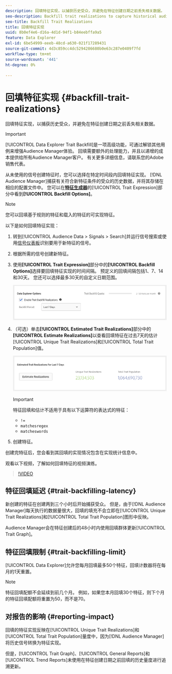```yaml
---
description: 回填特征实现，以捕获历史受众，并避免在特征创建日期之前丢失相关数据。
seo-description: Backfill trait realizations to capture historical audiences and avoid loss of relevant data prior to a trait creation date.
seo-title: Backfill Trait Realizations
title: 回填特征实现
uuid: 8b0ef4e6-d16a-4d1d-94f1-b84eebffa9a5
feature: Data Explorer
exl-id: 6be54999-eeeb-48cd-a630-021f17289431
source-git-commit: 4d3c859cc4dc5294286680b0e63c287e0409f7fd
workflow-type: tm+mt
source-wordcount: '441'
ht-degree: 0%

---
```


# 回填特征实现 {#backfill-trait-realizations}

回填特征实现，以捕获历史受众，并避免在特征创建日期之前丢失相关数据。

>[!IMPORTANT]
>
>[!UICONTROL Data Explorer Trait Backfill]是一项高级功能，可通过解锁其他用例来增强Audience Manager体验。 回填需要额外的处理能力，并且以递增的成本提供给所有Audience Manager客户。 有关更多详细信息，请联系您的Adobe销售代表。

从未使用的信号创建特征时，您可以选择在特定时间段内回填特征实现。 [!DNL Audience Manager]捕获有关符合新特征条件的受众的历史数据，并将其存储在相应的配置文件中。 您可以在&#x200B;**[特征生成器](../../features/traits/about-trait-builder.md)**&#x200B;的[!UICONTROL Trait Expression]部分中看到&#x200B;**[!UICONTROL Backfill Options]**。

>[!NOTE]
>
>您可以回填基于规则的特征和载入的特征的可实现特征。

以下是如何回填特征实现：

1. 转到[!UICONTROL Audience Data > Signals > Search]并运行信号搜索或使用[信号仪表板](../../features/data-explorer/data-explorer-signals-dashboard.md)识别要用于新特征的信号。
1. 根据所需的信号创建新特征。
1. 使用&#x200B;**[!UICONTROL Trait Expression]**&#x200B;部分中的&#x200B;**[!UICONTROL Backfill Options]**&#x200B;选择要回填特征实现的时间间隔。 预定义的回填间隔包括1、7、14和30天。 您还可以选择最多30天的自定义日期范围。

   ![特征回填](assets/signals-trait-backfill.png)

1. （可选）单击&#x200B;**[!UICONTROL Estimated Trait Realizations]**&#x200B;部分中的&#x200B;**[!UICONTROL Estimate Realizations]**&#x200B;以查看回填特征在过去7天的估计[!UICONTROL Unique Trait Realizations]和[!UICONTROL Total Trait Population]值。

   ![估算特征实现](assets/estimate-trait-realizations.png)

   >[!IMPORTANT]
   >
   >特征回填和估计不适用于具有以下运算符的表达式的特征：
   >    * `!=`
   >    * `matchesregex`
   >    * `matcheswords`
1. 创建特征。

创建完特征后，您会看到其回填的实现情况包含在实现统计信息中。

观看以下视频，了解如何回填特征的视频演练。

>[!VIDEO](https://video.tv.adobe.com/v/327530?captions=chi_hans)

## 特征回填延迟 {#trait-backfilling-latency}

新创建的特征在创建两到三个小时后开始捕获受众。 但是，由于[!DNL Audience Manager]每天执行的数据量很大，回填的填充不会立即在[!UICONTROL Unique Trait Realizations]和[!UICONTROL Total Trait Population]图形中反映。

Audience Manager会在特征创建后的48小时内使用回填群体更新[!UICONTROL Trait Graph]。

## 特征回填限制 {#trait-backfilling-limit}

[!UICONTROL Data Explorer]允许您每月回填最多50个特征，回填计数器将在每月的1天重置。

>[!NOTE]
>
>特征回填配额不会延续到前几个月。 例如，如果您本月回填30个特征，则下个月的特征回填配额将重置为50，而不是70。

## 对报告的影响 {#reporting-impact}

回填的特征实现反映在[!UICONTROL Unique Trait Realizations]和[!UICONTROL Total Trait Population]量度中，因为[!DNL Audience Manager]将历史信号转换为特征实现。

但是，[!UICONTROL Trait Graph]、[!UICONTROL General Reports]和[!UICONTROL Trend Reports]未使用在特征创建日期之前回填的历史量度进行追溯更新。
